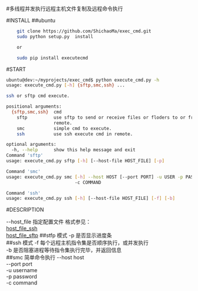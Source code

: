 #多线程并发执行远程主机文件复制及远程命令执行

#INSTALL
##ubuntu
```bash
    git clone https://github.com/ShichaoMa/exec_cmd.git
    sudo python setup.py  install

    or

    sudo pip install executecmd
```
#START

```bash
ubuntu@dev:~/myprojects/exec_cmd$ python execute_cmd.py -h
usage: execute_cmd.py [-h] {sftp,smc,ssh} ...

ssh or sftp cmd execute.

positional arguments:
  {sftp,smc,ssh}  cmd
    sftp          use sftp to send or receive files or floders to or from
                  remote.
    smc           simple cmd to execute.
    ssh           use ssh execute cmd in remote.

optional arguments:
  -h, --help      show this help message and exit
Command 'sftp'
usage: execute_cmd.py sftp [-h] [--host-file HOST_FILE] [-p]

Command 'smc'
usage: execute_cmd.py smc [-h] --host HOST [--port PORT] -u USER -p PASSWORD
                          -c COMMAND

Command 'ssh'
usage: execute_cmd.py ssh [-h] [--host-file HOST_FILE] [-f] [-b]
```

#DESCRIPTION

--host_file 指定配置文件 格式参见：<br/>[host_file_ssh](https://github.com/ShichaoMa/exec_cmd/blob/master/host_file_ssh)<br/> [host_file_sftp](https://github.com/ShichaoMa/exec_cmd/blob/master/host_file_sftp)
##stfp 模式
-p 是否显示进度条<br/>
##ssh 模式
-f 每个远程主机指令集是否顺序执行，或并发执行<br/>
-b 是否阻塞进程等待指令集执行完毕，并返回信息<br/>
##smc 简单命令执行
--host host<br/>
--port port<br/>
-u username<br/>
-p password<br/>
-c command<br/>

